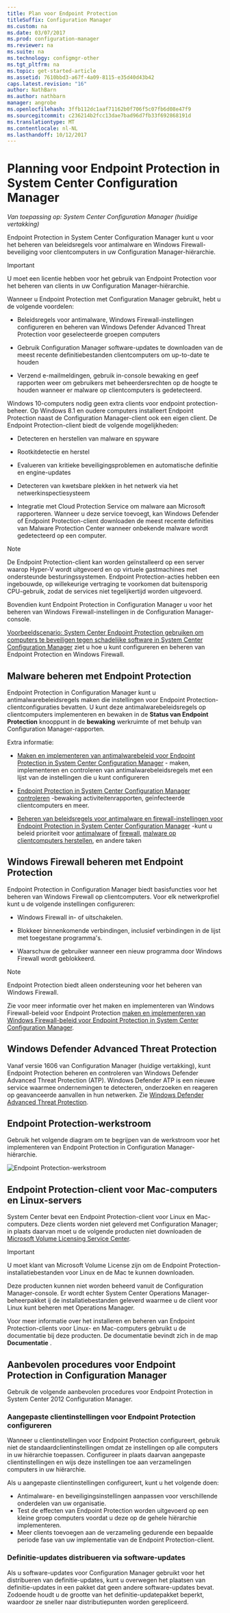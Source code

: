 ```yaml
---
title: Plan voor Endpoint Protection
titleSuffix: Configuration Manager
ms.custom: na
ms.date: 03/07/2017
ms.prod: configuration-manager
ms.reviewer: na
ms.suite: na
ms.technology: configmgr-other
ms.tgt_pltfrm: na
ms.topic: get-started-article
ms.assetid: 7610bbd3-a67f-4a09-8115-e35d40d43b42
caps.latest.revision: "16"
author: NathBarn
ms.author: nathbarn
manager: angrobe
ms.openlocfilehash: 3ffb112dc1aaf71162b0f706f5c07fb6d08e47f9
ms.sourcegitcommit: c236214b2fcc13dae7bad96d7fb33f692868191d
ms.translationtype: MT
ms.contentlocale: nl-NL
ms.lasthandoff: 10/12/2017
---
```

# <a name="planning-for-endpoint-protection-in-system-center-configuration-manager"></a>Planning voor Endpoint Protection in System Center Configuration Manager

*Van toepassing op: System Center Configuration Manager (huidige vertakking)*


Endpoint Protection in System Center Configuration Manager kunt u voor het beheren van beleidsregels voor antimalware en Windows Firewall-beveiliging voor clientcomputers in uw Configuration Manager-hiërarchie.  

> [!IMPORTANT]  
>  U moet een licentie hebben voor het gebruik van Endpoint Protection voor het beheren van clients in uw Configuration Manager-hiërarchie.  

Wanneer u Endpoint Protection met Configuration Manager gebruikt, hebt u de volgende voordelen:  

-   Beleidsregels voor antimalware, Windows Firewall-instellingen configureren en beheren van Windows Defender Advanced Threat Protection voor geselecteerde groepen computers  

-   Gebruik Configuration Manager software-updates te downloaden van de meest recente definitiebestanden clientcomputers om up-to-date te houden  

-   Verzend e-mailmeldingen, gebruik in-console bewaking en geef rapporten weer om gebruikers met beheerdersrechten op de hoogte te houden wanneer er malware op clientcomputers is gedetecteerd.  

Windows 10-computers nodig geen extra clients voor endpoint protection-beheer. Op Windows 8.1 en oudere computers installeert Endpoint Protection naast de Configuration Manager-client ook een eigen client. De Endpoint Protection-client biedt de volgende mogelijkheden:  

-   Detecteren en herstellen van malware en spyware  

-   Rootkitdetectie en herstel  

-   Evalueren van kritieke beveiligingsproblemen en automatische definitie en engine-updates  

-   Detecteren van kwetsbare plekken in het netwerk via het netwerkinspectiesysteem  

-   Integratie met Cloud Protection Service om malware aan Microsoft rapporteren. Wanneer u deze service toevoegt, kan Windows Defender of Endpoint Protection-client downloaden de meest recente definities van Malware Protection Center wanneer onbekende malware wordt gedetecteerd op een computer.  

> [!NOTE]  
>  De Endpoint Protection-client kan worden geïnstalleerd op een server waarop Hyper-V wordt uitgevoerd en op virtuele gastmachines met ondersteunde besturingssystemen. Endpoint Protection-acties hebben een ingebouwde, op willekeurige vertraging te voorkomen dat buitensporig CPU-gebruik, zodat de services niet tegelijkertijd worden uitgevoerd.  

  Bovendien kunt Endpoint Protection in Configuration Manager u voor het beheren van Windows Firewall-instellingen in de Configuration Manager-console.  

 [Voorbeeldscenario: System Center Endpoint Protection gebruiken om computers te beveiligen tegen schadelijke software in System Center Configuration Manager](../deploy-use/scenarios-endpoint-protection.md) ziet u hoe u kunt configureren en beheren van Endpoint Protection en Windows Firewall.  

## <a name="managing-malware-with-endpoint-protection"></a>Malware beheren met Endpoint Protection  

Endpoint Protection in Configuration Manager kunt u antimalwarebeleidsregels maken die instellingen voor Endpoint Protection-clientconfiguraties bevatten. U kunt deze antimalwarebeleidsregels op clientcomputers implementeren en bewaken in de **Status van Endpoint Protection** knooppunt in de **bewaking** werkruimte of met behulp van Configuration Manager-rapporten.  

 Extra informatie:  

-   [Maken en implementeren van antimalwarebeleid voor Endpoint Protection in System Center Configuration Manager](../deploy-use/endpoint-antimalware-policies.md) - maken, implementeren en controleren van antimalwarebeleidsregels met een lijst van de instellingen die u kunt configureren  

-   [Endpoint Protection in System Center Configuration Manager controleren](../deploy-use/monitor-endpoint-protection.md) -bewaking activiteitenrapporten, geïnfecteerde clientcomputers en meer.   

-   [Beheren van beleidsregels voor antimalware en firewall-instellingen voor Endpoint Protection in System Center Configuration Manager](../deploy-use/endpoint-antimalware-firewall.md) -kunt u beleid prioriteit voor [antimalware](../deploy-use/endpoint-antimalware-firewall.md#manage-antimalware-policies) of [firewall](../deploy-use/endpoint-antimalware-firewall.md#manage-windows-firewall-policies), [malware op clientcomputers herstellen](../deploy-use/endpoint-antimalware-firewall.md#remediate-detected-malware), en andere taken

## <a name="managing-windows-firewall-with-endpoint-protection"></a>Windows Firewall beheren met Endpoint Protection  
 Endpoint Protection in Configuration Manager biedt basisfuncties voor het beheren van Windows Firewall op clientcomputers. Voor elk netwerkprofiel kunt u de volgende instellingen configureren:  

-   Windows Firewall in- of uitschakelen.  

-   Blokkeer binnenkomende verbindingen, inclusief verbindingen in de lijst met toegestane programma's.  

-   Waarschuw de gebruiker wanneer een nieuw programma door Windows Firewall wordt geblokkeerd.  

> [!NOTE]  
>  Endpoint Protection biedt alleen ondersteuning voor het beheren van Windows Firewall.  

  Zie voor meer informatie over het maken en implementeren van Windows Firewall-beleid voor Endpoint Protection [maken en implementeren van Windows Firewall-beleid voor Endpoint Protection in System Center Configuration Manager](../deploy-use/create-windows-firewall-policies.md).  

## <a name="windows-defender-advanced-threat-protection"></a>Windows Defender Advanced Threat Protection

Vanaf versie 1606 van Configuration Manager (huidige vertakking), kunt Endpoint Protection beheren en controleren van Windows Defender Advanced Threat Protection (ATP). Windows Defender ATP is een nieuwe service waarmee ondernemingen te detecteren, onderzoeken en reageren op geavanceerde aanvallen in hun netwerken. Zie [Windows Defender Advanced Threat Protection](../deploy-use/windows-defender-advanced-threat-protection.md).

## <a name="endpoint-protection-workflow"></a>Endpoint Protection-werkstroom  
 Gebruik het volgende diagram om te begrijpen van de werkstroom voor het implementeren van Endpoint Protection in Configuration Manager-hiërarchie.  

 ![Endpoint Protection-werkstroom](../media/Endpoint-Protection-Workflow.gif)

## <a name="endpoint-protection-client-for-mac-computers-and-linux-servers"></a>Endpoint Protection-client voor Mac-computers en Linux-servers  
 System Center bevat een Endpoint Protection-client voor Linux en Mac-computers. Deze clients worden niet geleverd met Configuration Manager; in plaats daarvan moet u de volgende producten niet downloaden de [Microsoft Volume Licensing Service Center](https://www.microsoft.com/licensing/servicecenter/default.aspx).  

> [!IMPORTANT]  
>  U moet klant van Microsoft Volume License zijn om de Endpoint Protection-installatiebestanden voor Linux en de Mac te kunnen downloaden.  

 Deze producten kunnen niet worden beheerd vanuit de Configuration Manager-console. Er wordt echter System Center Operations Manager-beheerpakket ij de installatiebestanden geleverd waarmee u de client voor Linux kunt beheren met Operations Manager.  

 Voor meer informatie over het installeren en beheren van Endpoint Protection-clients voor Linux- en Mac-computers gebruikt u de documentatie bij deze producten. De documentatie bevindt zich in de map **Documentatie** .

## <a name="best-practices-for-endpoint-protection-in-configuration-manager"></a>Aanbevolen procedures voor Endpoint Protection in Configuration Manager  
 Gebruik de volgende aanbevolen procedures voor Endpoint Protection in System Center 2012 Configuration Manager.  

### <a name="configure-custom-client-settings-for-endpoint-protection"></a>Aangepaste clientinstellingen voor Endpoint Protection configureren  
 Wanneer u clientinstellingen voor Endpoint Protection configureert, gebruik niet de standaardclientinstellingen omdat ze instellingen op alle computers in uw hiërarchie toepassen. Configureer in plaats daarvan aangepaste clientinstellingen en wijs deze instellingen toe aan verzamelingen computers in uw hiërarchie.  

 Als u aangepaste clientinstellingen configureert, kunt u het volgende doen:  

-   Antimalware- en beveiligingsinstellingen aanpassen voor verschillende onderdelen van uw organisatie.  
-   Test de effecten van Endpoint Protection worden uitgevoerd op een kleine groep computers voordat u deze op de gehele hiërarchie implementeren.  
-   Meer clients toevoegen aan de verzameling gedurende een bepaalde periode fase van uw implementatie van de Endpoint Protection-client.  

### <a name="distributing-definition-updates-by-using-software-updates"></a>Definitie-updates distribueren via software-updates  
 Als u software-updates voor Configuration Manager gebruikt voor het distribueren van definitie-updates, kunt u overwegen het plaatsen van definitie-updates in een pakket dat geen andere software-updates bevat. Zodoende houdt u de grootte van het definitie-updatepakket beperkt, waardoor ze sneller naar distributiepunten worden gerepliceerd.
